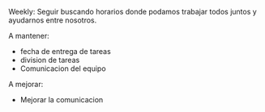 Weekly:
Seguir buscando horarios donde podamos trabajar todos juntos y ayudarnos entre nosotros. 

A mantener: 
- fecha de entrega de tareas
- division de tareas
- Comunicacion del equipo

A mejorar:
- Mejorar la comunicacion